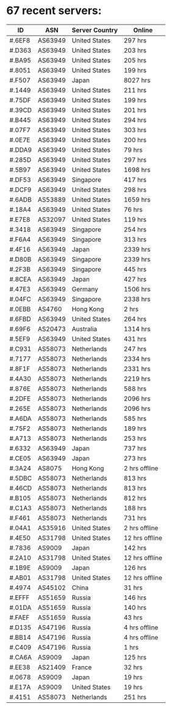 # 67 recent servers:

| ID | ASN | Server Country | Online |
| ------ | ------ | ------ | ------ |
| #.6EF8 | AS63949 | United States | 297 hrs |
| #.D363 | AS63949 | United States | 203 hrs |
| #.BA95 | AS63949 | United States | 205 hrs |
| #.8051 | AS63949 | United States | 199 hrs |
| #.F507 | AS63949 | Japan | 8027 hrs |
| #.1449 | AS63949 | United States | 211 hrs |
| #.75DF | AS63949 | United States | 199 hrs |
| #.39CD | AS63949 | United States | 201 hrs |
| #.B445 | AS63949 | United States | 294 hrs |
| #.07F7 | AS63949 | United States | 303 hrs |
| #.0E7E | AS63949 | United States | 200 hrs |
| #.DDA9 | AS63949 | United States | 79 hrs |
| #.285D | AS63949 | United States | 297 hrs |
| #.5B97 | AS63949 | United States | 1698 hrs |
| #.DF53 | AS63949 | Singapore | 417 hrs |
| #.DCF9 | AS63949 | United States | 298 hrs |
| #.6ADB | AS53889 | United States | 1659 hrs |
| #.18A4 | AS63949 | United States | 76 hrs |
| #.E7E8 | AS32097 | United States | 119 hrs |
| #.3418 | AS63949 | Singapore | 254 hrs |
| #.F6A4 | AS63949 | Singapore | 313 hrs |
| #.4F16 | AS63949 | Japan | 2339 hrs |
| #.D80B | AS63949 | Singapore | 2339 hrs |
| #.2F3B | AS63949 | Singapore | 445 hrs |
| #.8CEA | AS63949 | Japan | 427 hrs |
| #.47E3 | AS63949 | Germany | 1506 hrs |
| #.04FC | AS63949 | Singapore | 2338 hrs |
| #.0EBB | AS4760 | Hong Kong | 2 hrs |
| #.6FBD | AS63949 | United States | 264 hrs |
| #.69F6 | AS20473 | Australia | 1314 hrs |
| #.5EF9 | AS63949 | United States | 431 hrs |
| #.C931 | AS58073 | Netherlands | 247 hrs |
| #.7177 | AS58073 | Netherlands | 2334 hrs |
| #.8F1F | AS58073 | Netherlands | 2331 hrs |
| #.4A30 | AS58073 | Netherlands | 2219 hrs |
| #.876E | AS58073 | Netherlands | 588 hrs |
| #.2DFE | AS58073 | Netherlands | 2096 hrs |
| #.265E | AS58073 | Netherlands | 2096 hrs |
| #.A6DA | AS58073 | Netherlands | 585 hrs |
| #.75F2 | AS58073 | Netherlands | 189 hrs |
| #.A713 | AS58073 | Netherlands | 253 hrs |
| #.6332 | AS63949 | Japan | 737 hrs |
| #.CE05 | AS63949 | Japan | 273 hrs |
| #.3A24 | AS8075 | Hong Kong | 2 hrs offline |
| #.5DBC | AS58073 | Netherlands | 813 hrs |
| #.46CD | AS58073 | Netherlands | 813 hrs |
| #.B105 | AS58073 | Netherlands | 812 hrs |
| #.C1A3 | AS58073 | Netherlands | 188 hrs |
| #.F461 | AS58073 | Netherlands | 731 hrs |
| #.04A1 | AS35916 | United States | 2 hrs offline |
| #.4E50 | AS31798 | United States | 12 hrs offline |
| #.7836 | AS9009 | Japan | 142 hrs |
| #.2A10 | AS31798 | United States | 12 hrs offline |
| #.1B9E | AS9009 | Japan | 126 hrs |
| #.AB01 | AS31798 | United States | 12 hrs offline |
| #.4974 | AS45102 | China | 31 hrs |
| #.EFFF | AS51659 | Russia | 146 hrs |
| #.01DA | AS51659 | Russia | 140 hrs |
| #.FAEF | AS51659 | Russia | 43 hrs |
| #.D135 | AS47196 | Russia | 4 hrs offline |
| #.BB14 | AS47196 | Russia | 4 hrs offline |
| #.C409 | AS47196 | Russia | 1 hrs |
| #.CA6A | AS9009 | Japan | 125 hrs |
| #.EE38 | AS21409 | France | 32 hrs |
| #.0678 | AS9009 | Japan | 19 hrs |
| #.E17A | AS9009 | United States | 19 hrs |
| #.4151 | AS58073 | Netherlands | 251 hrs |

